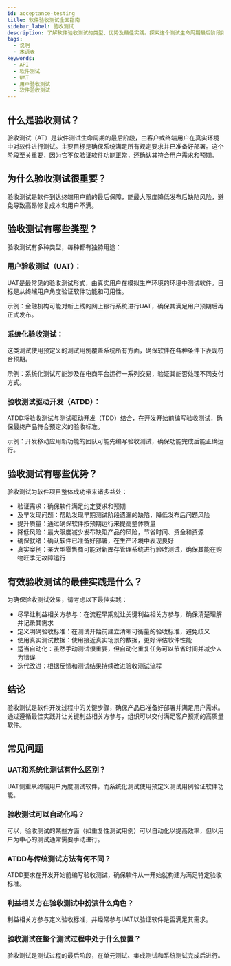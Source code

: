 ```yaml
---
id: acceptance-testing
title: 软件验收测试全面指南
sidebar_label: 验收测试
description: 了解软件验收测试的类型、优势及最佳实践。探索这个测试生命周期最后阶段如何确保软件在发布前满足所有用户需求。
tags:
  - 说明
  - 术语表
keywords:
  - API
  - 软件测试
  - UAT
  - 用户验收测试
  - 软件验收测试
---
```


## 什么是验收测试？

验收测试（AT）是软件测试生命周期的最后阶段，由客户或终端用户在真实环境中对软件进行测试。主要目标是确保系统满足所有规定要求并已准备好部署。这个阶段至关重要，因为它不仅验证软件功能正常，还确认其符合用户需求和预期。

## 为什么验收测试很重要？

验收测试是软件到达终端用户前的最后保障，能最大限度降低发布后缺陷风险，避免导致高昂修复成本和用户不满。

## 验收测试有哪些类型？

验收测试有多种类型，每种都有独特用途：

### 用户验收测试（UAT）：

UAT是最常见的验收测试形式，由真实用户在模拟生产环境的环境中测试软件。目标是从终端用户角度验证软件功能和可用性。

示例：金融机构可能对新上线的网上银行系统进行UAT，确保其满足用户预期后再正式发布。

### 系统化验收测试：

这类测试使用预定义的测试用例覆盖系统所有方面，确保软件在各种条件下表现符合预期。

示例：系统化测试可能涉及在电商平台运行一系列交易，验证其能否处理不同支付方式。

### 验收测试驱动开发（ATDD）：

ATDD将验收测试与测试驱动开发（TDD）结合，在开发开始前编写验收测试，确保最终产品符合预定义的验收标准。

示例：开发移动应用新功能的团队可能先编写验收测试，确保功能完成后能正确运行。

## 验收测试有哪些优势？

验收测试为软件项目整体成功带来诸多益处：

- 验证需求：确保软件满足约定要求和预期
- 及早发现问题：帮助发现早期测试阶段遗漏的缺陷，降低发布后问题风险
- 提升质量：通过确保软件按预期运行来提高整体质量
- 降低风险：最大限度减少发布缺陷产品的风险，节省时间、资金和资源
- 确保就绪：确认软件已准备好部署，在生产环境中表现良好
- 真实案例：某大型零售商可能对新库存管理系统进行验收测试，确保其能在购物旺季无故障运行

## 有效验收测试的最佳实践是什么？

为确保验收测试效果，请考虑以下最佳实践：

- 尽早让利益相关方参与：在流程早期就让关键利益相关方参与，确保清楚理解并记录其需求
- 定义明确验收标准：在测试开始前建立清晰可衡量的验收标准，避免歧义
- 使用真实测试数据：使用接近真实场景的数据，更好评估软件性能
- 适当自动化：虽然手动测试很重要，但自动化重复任务可以节省时间并减少人为错误
- 迭代改进：根据反馈和测试结果持续改进验收测试流程

## 结论

验收测试是软件开发过程中的关键步骤，确保产品已准备好部署并满足用户需求。通过遵循最佳实践并让关键利益相关方参与，组织可以交付满足客户预期的高质量软件。

## 常见问题

### UAT和系统化测试有什么区别？

UAT侧重从终端用户角度测试软件，而系统化测试使用预定义测试用例验证软件功能。

### 验收测试可以自动化吗？

可以，验收测试的某些方面（如重复性测试用例）可以自动化以提高效率，但以用户为中心的测试通常需要手动进行。

### ATDD与传统测试方法有何不同？

ATDD要求在开发开始前编写验收测试，确保软件从一开始就构建为满足特定验收标准。

### 利益相关方在验收测试中扮演什么角色？

利益相关方参与定义验收标准，并经常参与UAT以验证软件是否满足其需求。

### 验收测试在整个测试过程中处于什么位置？

验收测试是测试过程的最后阶段，在单元测试、集成测试和系统测试完成后进行。